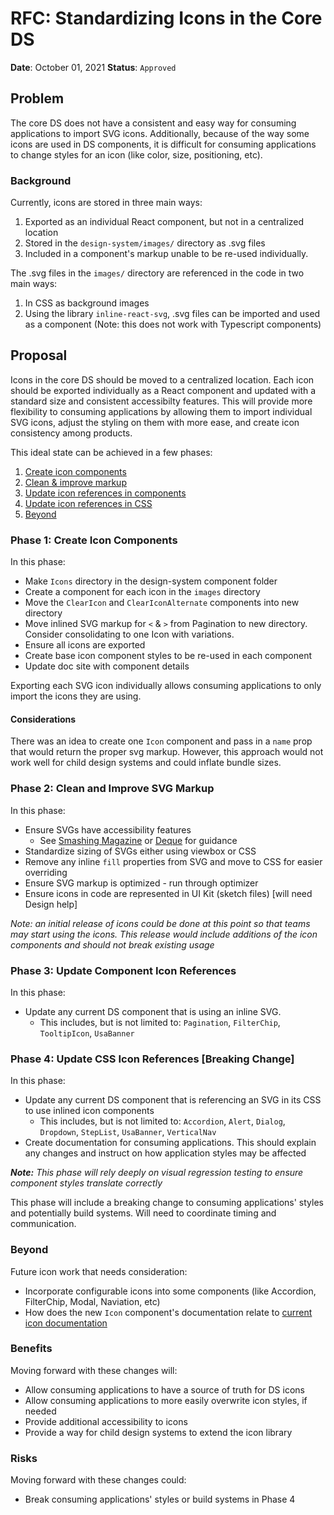 # RFC: Standardizing Icons in the Core DS

**Date**: October 01, 2021
**Status**: `Approved`

## Problem

The core DS does not have a consistent and easy way for consuming applications to import SVG icons. Additionally, because of the way some icons are used in DS components, it is difficult for consuming applications to change styles for an icon (like color, size, positioning, etc).

### Background

Currently, icons are stored in three main ways:

1. Exported as an individual React component, but not in a centralized location
2. Stored in the `design-system/images/` directory as .svg files
3. Included in a component's markup unable to be re-used individually.

The .svg files in the `images/` directory are referenced in the code in two main ways:

1. In CSS as background images
2. Using the library `inline-react-svg`, .svg files can be imported and used as a component (Note: this does not work with Typescript components)

## Proposal

Icons in the core DS should be moved to a centralized location. Each icon should be exported individually as a React component and updated with a standard size and consistent accessibilty features. This will provide more flexibility to consuming applications by allowing them to import individual SVG icons, adjust the styling on them with more ease, and create icon consistency among products.

This ideal state can be achieved in a few phases:

1. [Create icon components](#phase-1-create-icon-components)
2. [Clean & improve markup](#phase-2-clean-and-improve-svg-markup)
3. [Update icon references in components](#phase-3-update-component-icon-references)
4. [Update icon references in CSS](#phase-4-update-css-icon-references)
5. [Beyond](#beyond)

### Phase 1: Create Icon Components

In this phase:

- Make `Icons` directory in the design-system component folder
- Create a component for each icon in the `images` directory
- Move the `ClearIcon` and `ClearIconAlternate` components into new directory
- Move inlined SVG markup for `<` & `>` from Pagination to new directory. Consider consolidating to one Icon with variations.
- Ensure all icons are exported
- Create base icon component styles to be re-used in each component
- Update doc site with component details

Exporting each SVG icon individually allows consuming applications to only import the icons they are using.

#### Considerations

There was an idea to create one `Icon` component and pass in a `name` prop that would return the proper svg markup. However, this approach would not work well for child design systems and could inflate bundle sizes.

### Phase 2: Clean and Improve SVG Markup

In this phase:

- Ensure SVGs have accessibility features
  - See [Smashing Magazine](https://www.smashingmagazine.com/2021/05/accessible-svg-patterns-comparison/) or [Deque](https://www.deque.com/blog/creating-accessible-svgs/) for guidance
- Standardize sizing of SVGs either using viewbox or CSS
- Remove any inline `fill` properties from SVG and move to CSS for easier overriding
- Ensure SVG markup is optimized - run through optimizer
- Ensure icons in code are represented in UI Kit (sketch files) [will need Design help]

_Note: an initial release of icons could be done at this point so that teams may start using the icons. This release would include additions of the icon components and should not break existing usage_

### Phase 3: Update Component Icon References

In this phase:

- Update any current DS component that is using an inline SVG.
  - This includes, but is not limited to: `Pagination`, `FilterChip`, `TooltipIcon`, `UsaBanner`

### Phase 4: Update CSS Icon References [Breaking Change]

In this phase:

- Update any current DS component that is referencing an SVG in its CSS to use inlined icon components
  - This includes, but is not limited to: `Accordion`, `Alert`, `Dialog`, `Dropdown`, `StepList`, `UsaBanner`, `VerticalNav`
- Create documentation for consuming applications. This should explain any changes and instruct on how application styles may be affected

_**Note:** This phase will rely deeply on visual regression testing to ensure component styles translate correctly_

This phase will include a breaking change to consuming applications' styles and potentially build systems. Will need to coordinate timing and communication.

### Beyond

Future icon work that needs consideration:

- Incorporate configurable icons into some components (like Accordion, FilterChip, Modal, Naviation, etc)
- How does the new `Icon` component's documentation relate to [current icon documentation](https://design.cms.gov/style/icons/)

### Benefits

Moving forward with these changes will:

- Allow consuming applications to have a source of truth for DS icons
- Allow consuming applications to more easily overwrite icon styles, if needed
- Provide additional accessibility to icons
- Provide a way for child design systems to extend the icon library

### Risks

Moving forward with these changes could:

- Break consuming applications' styles or build systems in Phase 4

